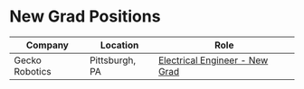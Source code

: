 # New Grad Positions

| Company | Location | Role |
| --- | --- | --- |
| Gecko Robotics | Pittsburgh, PA | [Electrical Engineer - New Grad](https://www.geckorobotics.com/careers/apply?gh_jid=5709566003) |
